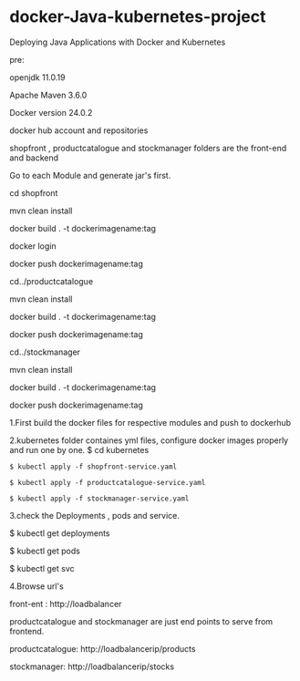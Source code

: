 # docker-Java-kubernetes-project
Deploying Java Applications with Docker and Kubernetes

pre:

openjdk 11.0.19

Apache Maven 3.6.0

Docker version 24.0.2

docker hub account and repositories





shopfront , productcatalogue and stockmanager folders are the front-end and backend

Go to each Module and generate jar's first.





cd shopfront

mvn clean install

docker build . -t dockerimagename:tag

docker login

docker push dockerimagename:tag




cd../productcatalogue

mvn clean install

docker build . -t dockerimagename:tag

docker push dockerimagename:tag




cd../stockmanager

mvn clean install

docker build . -t dockerimagename:tag

docker push dockerimagename:tag




1.First build the docker files for respective modules and push to dockerhub

2.kubernetes folder containes yml files, configure docker images properly and run one by one.
	$ cd kubernetes

	$ kubectl apply -f shopfront-service.yaml

	$ kubectl apply -f productcatalogue-service.yaml

	$ kubectl apply -f stockmanager-service.yaml


3.check the Deployments , pods and service.


$ kubectl get deployments

$ kubectl get pods

$ kubectl get svc




4.Browse url's


front-ent : http://loadbalancer


productcatalogue and stockmanager are just end points to serve from frontend.


productcatalogue: http://loadbalancerip/products


stockmanager: http://loadbalancerip/stocks


